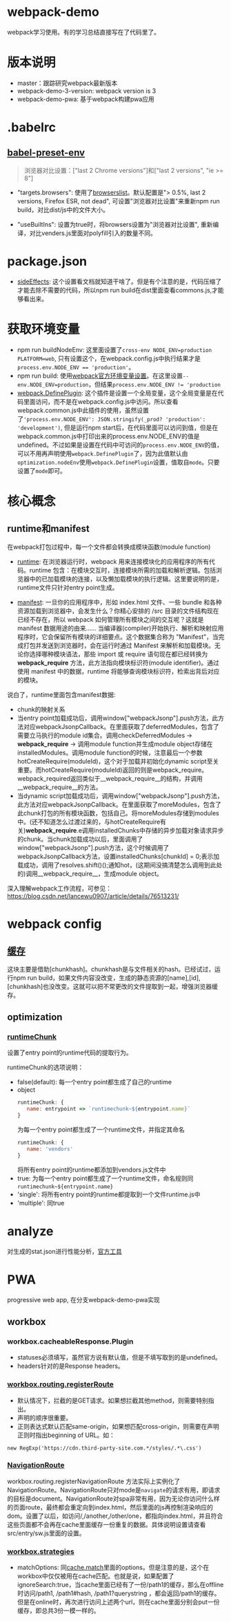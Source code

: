 # webpack-demo
webpack学习使用。有的学习总结直接写在了代码里了。

# 版本说明

- master：跟踪研究webpack最新版本
- webpack-demo-3-version: webpack version is 3
- webpack-demo-pwa: 基于webpack构建pwa应用

# .babelrc

## [babel-preset-env](http://babeljs.io/docs/en/babel-preset-env)

> 浏览器对比设置：["last 2 Chrome versions"]和["last 2 versions", "ie >= 8"]

- "targets.browsers": 使用了[browserslist](https://github.com/browserslist/browserslist)。默认配置是"> 0.5%, last 2 versions, Firefox ESR, not dead", 可设置"浏览器对比设置"来重新npm run build，对比dist/js中的文件大小。

- "useBuiltIns": 设置为true时，将browsers设置为"浏览器对比设置", 重新编译，对比venders.js里面对polyfill引入的数量不同。

# package.json

- [sideEffects](https://webpack.docschina.org/guides/tree-shaking/#mark-the-file-as-side-effect-free): 这个设置看文档就知道干啥了。但是有个注意的是，代码压缩了才能去除不需要的代码，所以npm run build在dist里面查看commons.js,才能够看出来。

# 获取环境变量

- npm run buildNodeEnv: 这里面设置了`cross-env NODE_ENV=production PLATFORM=web`, 只有设置这个，在webpack.config.js中执行结果才是`process.env.NODE_ENV == 'production'`。
- npm run build: 使用[webpack官方环境变量设置](https://webpack.docschina.org/guides/environment-variables/)。在这里设置`--env.NODE_ENV=production`，但结果`process.env.NODE_ENV != 'production`
- [webpack.DefinePlugin](https://webpack.docschina.org/plugins/define-plugin/): 这个插件是设置一个全局变量，这个全局变量是在代码里面访问，而不是在webpack.config.js中访问。所以查看webpack.common.js中此插件的使用，虽然设置了`'process.env.NODE_ENV': JSON.stringify(_prod? 'production': 'development')`, 但是运行npm start后，在代码里面可以访问到值，但是在webpack.common.js中打印出来的process.env.NODE_ENV的值是undefined。不过如果是设置在代码中可访问的`process.env.NODE_ENV`的值，可以不用再声明使用`webpack.DefinePlugin`了，因为此值默认由`optimization.nodeEnv`使用`webpack.DefinePlugin`设置，值取自`mode`。只要设置了`mode`即可。

# 核心概念

## runtime和manifest

在webpack打包过程中，每一个文件都会转换成模块函数(module function)

- [runtime](https://webpack.docschina.org/concepts/manifest/#runtime): 在浏览器运行时，webpack 用来连接模块化的应用程序的所有代码。runtime 包含：在模块交互时，连接模块所需的加载和解析逻辑。包括浏览器中的已加载模块的连接，以及懒加载模块的执行逻辑。这里要说明的是，runtime文件只针对entry point生成。

- [manifest](https://webpack.docschina.org/concepts/manifest/#manifest): 一旦你的应用程序中，形如 index.html 文件、一些 bundle 和各种资源加载到浏览器中，会发生什么？你精心安排的 /src 目录的文件结构现在已经不存在，所以 webpack 如何管理所有模块之间的交互呢？这就是 manifest 数据用途的由来…… 当编译器(compiler)开始执行、解析和映射应用程序时，它会保留所有模块的详细要点。这个数据集合称为 "Manifest"，当完成打包并发送到浏览器时，会在运行时通过 Manifest 来解析和加载模块。无论你选择哪种模块语法，那些 import 或 require 语句现在都已经转换为 __webpack_require__ 方法，此方法指向模块标识符(module identifier)。通过使用 manifest 中的数据，runtime 将能够查询模块标识符，检索出背后对应的模块。

说白了，runtime里面包含manifest数据:

  - chunk的映射关系
  - 当entry point加载成功后，调用window["webpackJsonp"].push方法，此方法对应webpackJsonpCallback。在里面获取了deferredModules，包含了需要立马执行的module id集合。调用checkDeferredModules -> __webpack_require__ -> 调用module function并生成module object存储在installedModules。调用module function的时候，注意最后一个参数hotCreateRequire(moduleId)，这个对于加载并初始化dynamic script至关重要。而hotCreateRequire(moduleId)返回的则是webpack_require。webpack_required返回类似于__webpack_require__的结构，并调用__webpack_require__的方法。
  - 当dynamic script加载成功后，调用window["webpackJsonp"].push方法，此方法对应webpackJsonpCallback。在里面获取了moreModules，包含了此chunk打包的所有模块函数，包括自己。将moreModules存储到modules中。(还不知道怎么过渡过来的，与hotCreateRequire有关)__webpack_require__.e调用installedChunks中存储的异步加载对象请求异步的chunk。当chunk加载成功以后，里面调用了window["webpackJsonp"].push方法，这个时候调用了webpackJsonpCallback方法，设置installedChunks[chunkId] = 0;表示加载成功，调用了resolves.shift()();通知hot，(这期间没搞清楚怎么调用到此处的)调用__webpack_require__，生成module object。

深入理解webpack工作流程，可参见：https://blog.csdn.net/lancewu0907/article/details/76513231/

# webpack config

## [缓存](https://webpack.docschina.org/guides/caching/)

这块主要是借助[chunkhash]。chunkhash是与文件相关的hash。已经试过，运行npm run build，如果文件内容没改变，生成的静态资源的[name],[id],[chunkhash]也没改变。这就可以把不常更改的文件提取到一起，增强浏览器缓存。

## optimization

### [runtimeChunk](https://webpack.docschina.org/configuration/optimization/#optimization-runtimechunk)

设置了entry point的runtime代码的提取行为。

runtimeChunk的选项说明：

- false(default): 每一个entry point都生成了自己的runtime
- object
  ``` javascript
  runtimeChunk: {
     name: entrypoint => `runtimechunk~${entrypoint.name}`
  } 
  ```
  为每一个entry point都生成了一个runtime文件，并指定其命名
  ``` javascript
  runtimeChunk: {
     name: 'vendors'
  }
  ```
  将所有entry point的runtime都添加到vendors.js文件中 
- true: 为每一个entry point都生成了一个runtime文件，命名规则同`runtimechunk~${entrypoint.name}`
- 'single': 将所有entry point的runtime都提取到一个文件runtime.js中
- 'multiple': 同true

# analyze

对生成的stat.json进行性能分析，[官方工具](https://webpack.github.io/analyse/)

# PWA

progressive web app, 在分支webpack-demo-pwa实现

## workbox

### workbox.cacheableResponse.Plugin
  - statuses必须填写，虽然官方说有默认值，但是不填写取到的是undefined。
  - headers针对的是Response headers。
### [workbox.routing.registerRoute](https://developers.google.com/web/tools/workbox/modules/workbox-routing)
  - 默认情况下，拦截的是GET请求。如果想拦截其他method，则需要特别指出。
  - 声明的顺序很重要。
  - 正则表达式默认匹配same-origin，如果想匹配cross-origin，则需要在声明正则时指出beginning of URL。如：
  ```
  new RegExp('https://cdn.third-party-site.com.*/styles/.*\.css')
  ```
### [NavigationRoute](https://developers.google.com/web/tools/workbox/reference-docs/latest/workbox.routing.NavigationRoute)

workbox.routing.registerNavigationRoute 方法实际上实例化了NavigationRoute。NavigationRoute只对mode是`navigate`的请求有用，即请求的目标是document。NavigationRoute对spa非常有用，因为无论你访问什么样的页面route，最终都会重定向到index.html，然后里面的js再控制渲染响应的dom。设置了以后，如访问/,/another,/other/one，都指向index.html，并且符合这些页面都不会再在cache里面缓存一份重复的数据。具体说明设置请查看src/entry/sw.js里面的设置。

### [workbox.strategies](https://developers.google.com/web/tools/workbox/reference-docs/latest/workbox.strategies)

- matchOptions: 同[cache.match](https://developer.mozilla.org/zh-CN/docs/Web/API/Cache/match)里面的options。但是注意的是，这个在workbox中仅仅被用在cache匹配。也就是说，如果配置了ignoreSearch:true，当cache里面已经有了一份/path1的缓存，那么在offline时访问/path1, /path1#hash, /path1?querystring ，都会返回/path1的缓存。但是在online时，再次进行访问上述两个url，则在cache里面分别会put一份缓存，即总共3份一模一样的。
